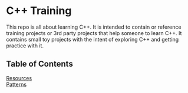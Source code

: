 # C++ Training

This repo is all about learning C++. It is intended to contain or reference training projects or 3rd party projects that help someone to learn C++. It contains small toy projects with the intent of exploring C++ and getting practice with it.

## Table of Contents

[Resources](resources/resources.md)  
[Patterns](patterns/patterns.md)  
